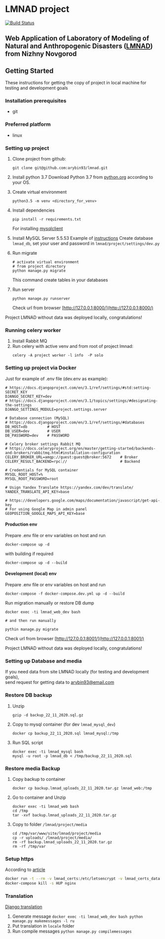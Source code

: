 # LMNAD project

[![Build Status](https://travis-ci.com/arybin93/lmnad.svg?branch=master)](https://travis-ci.com/arybin93/lmnad)

Web Application of Laboratory of Modeling of Natural and Anthropogenic Disasters ([LMNAD](https://lmnad.nntu.ru))
from Nizhny Novgorod
---

## Getting Started
These instructions for getting the copy of project in local machine for testing and development goals

### Installation prerequisites

- git 

### Preferred platform
- linux 

### Setting up project
1. Clone project from github:
    ```
    git clone git@github.com:arybin93/lmnad.git
    ```
2. Install python 3.7
    Download Python 3.7 from [python.org](https://www.python.org) according to your OS.

3. Create virtual environment
    ```
    python3.5 -m venv <directory_for_venv>
    ```

4. Install dependencies
    ```
    pip install -r requirements.txt
    ```
    For installing [mysqlclient](https://pypi.org/project/mysqlclient/)

5. Install MySQL Server 5.5.53
    Example of [instructions](https://www.digitalocean.com/community/tutorials/how-to-install-mysql-on-ubuntu-20-04) 
    Create database `lmnad_db`, set your user and password in `lmnad/project/settings/dev.py`

6. Run migrate
    ```
   # activate virtual environment
   # from project directory
   python manage.py migrate
   ```
   This command create tables in your databases

7. Run server
    ```
   python manage.py runserver
    ```
   Check url from browser [http://127.0.0.1:8000/](http://127.0.0.1:8000/)

Project LMNAD without data was deployed locally, congratulations!

### Running celery worker
1. Install Rabbit MQ
2. Run celery with active venv and from root of project lmnad:
   ```
   celery -A project worker -l info  -P solo
   ```

### Setting up project via Docker
Just for example of .env file (dev.env as example):
```
# https://docs.djangoproject.com/en/3.1/ref/settings/#std:setting-SECRET_KEY
DJANGO_SECRET_KEY=dev
# https://docs.djangoproject.com/en/3.1/topics/settings/#designating-the-settings
DJANGO_SETTINGS_MODULE=project.settings.server

# Database connection (MySQL)
# https://docs.djangoproject.com/en/3.1/ref/settings/#databases
DB_HOST=db         # HOST
DB_USER=dev        # USER
DB_PASSWORD=dev    # PASSWORD

# Celery broker settings Rabbit MQ 
# https://docs.celeryproject.org/en/master/getting-started/backends-and-brokers/rabbitmq.html#installation-configuration
CELERY_BROKER_URL=amqp://guest:guest@broker:5672    # Broker
CELERY_RESULT_BACKEND=rpc://                        # Backend

# Credentials for MySQL container
MYSQL_ROOT_HOST=%
MYSQL_ROOT_PASSWORD=root

# Usign Yandex Translate https://yandex.com/dev/translate/
YANDEX_TRANSLATE_API_KEY=base

# https://developers.google.com/maps/documentation/javascript/get-api-key
# For using Google Map in admin panel
GEOPOSITION_GOOGLE_MAPS_API_KEY=base
```

#### Production env
Prepare .env file or env variables on host and run
```
docker-compose up -d 
```
with building if required
```
docker-compose up -d --build
```
#### Development (local) env
Prepare .env file or env variables on host and run
```
docker-compose -f docker-compose.dev.yml up -d --build
```
Run migration manually or restore DB dump

```
docker exec -ti lmnad_web_dev bash

# and then run manually

pythin manage.py migrate

```

Check url from browser [http://127.0.0.1:8001/](http://127.0.0.1:8001/)

Project LMNAD without data was deployed locally, congratulations!


### Setting up Database and media
If you need data from site LMNAD locally (for testing and development goals),  
send request for getting data to arybin93@email.com

### Restore DB backup
1. Unzip
    ```
    gzip -d backup_22_11_2020.sql.gz
    ```
2. Copy to mysql container (for dev `lmnad_mysql_dev`)
    ```
    docker cp backup_22_11_2020.sql lmnad_mysql:/tmp
    ```
3. Run SQL script
    ```
    docker exec -ti lmnad_mysql bash
    mysql -u root -p lmnad_db < /tmp/backup_22_11_2020.sql
    ```

### Restore media Backup
1. Copy backup to container
    ```
    docker cp backup.lmnad_uploads_22_11_2020.tar.gz lmnad_web:/tmp
    ```
2. Go to container and Unzip 
    ```
    docker exec -ti lmnad_web bash
    cd /tmp
    tar -xvf backup.lmnad_uploads_22_11_2020.tar.gz
    ```
3. Copy to folder `/lmnad/project/media`
    ```
   cd /tmp/var/www/site/lmnad/project/media
   cp -r uploads/ /lmnad/project/media/
   rm -rf backup.lmnad_uploads_22_11_2020.tar.gz
   rm -rf /tmp/var
   ```

### Setup https
According to [article](https://miki725.com/docker/crypto/2017/01/29/docker+nginx+letsencrypt.html)

```bash
docker run -t --rm -v lmnad_certs:/etc/letsencrypt -v lmnad_certs_data:/data/letsencrypt deliverous/certbot renew --webroot --webroot-path=/data/letsencrypt
docker-compose kill -s HUP nginx
```

### Translation 

[Django translation](https://docs.djangoproject.com/en/3.2/topics/i18n/translation/)
1. Generate message
        ```
        docker exec -ti lmnad_web_dev bash
        python manage.py makemessages -l ru
        ```
2. Put translation in `locale` folder
3. Run compile messages
        ```
        python manage.py compilemessages
        ```

